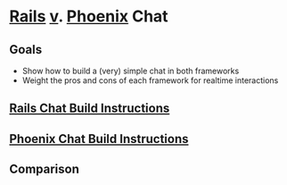 # [Rails](http://rubyonrails.org/) [v](http://www.eraofwisdom.org/wp-content/uploads/2015/10/anon.png). [Phoenix](http://www.phoenixframework.org/) Chat

## Goals
* Show how to build a (very) simple chat in both frameworks
* Weight the pros and cons of each framework for realtime interactions

## [Rails Chat Build Instructions](https://github.com/spartansystems/case-studies/blob/master/rails_v._phoenix_chat/rails-chat/README.md)

## [Phoenix Chat Build Instructions](https://github.com/spartansystems/case-studies/blob/master/rails_v._phoenix_chat/phoenix_chat/README.md)

## Comparison
